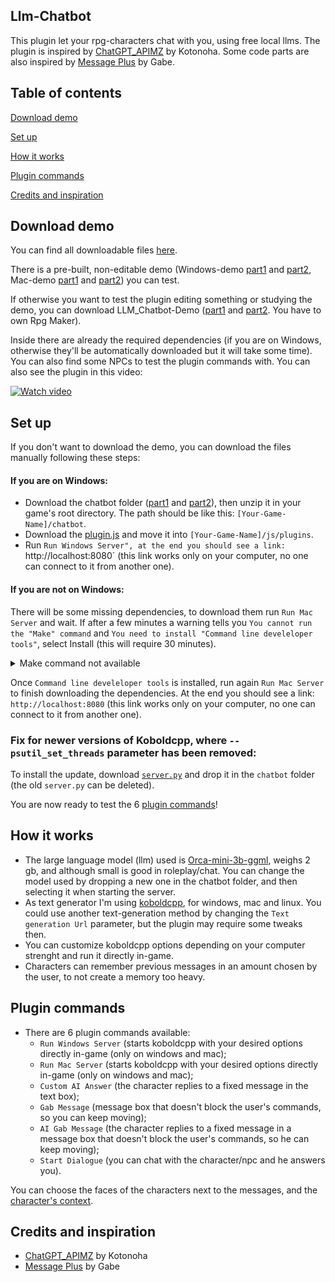 ## Llm-Chatbot
This plugin let your rpg-characters chat with you, using free local llms. The plugin is inspired by [ChatGPT_APIMZ](https://github.com/kotonoha0109/kotonoha_tkoolMZ_Plugins/blob/main/plugins/ChatGPT_APIMZ.js) by Kotonoha.
Some code parts are also inspired by [Message Plus](https://forums.rpgmakerweb.com/index.php?threads/gabe-mz-message-plus.127925/) by Gabe.

## Table of contents
[Download demo](#download-demo)

[Set up](#set-up)

[How it works](#how-it-works)

[Plugin commands](#plugin-commands)

[Credits and inspiration](#credits-and-inspiration)

## Download demo
You can find all downloadable files [here](https://github.com/GiusTex/Llm-Chatbot/releases).

There is a pre-built, non-editable demo (Windows-demo [part1](https://github.com/GiusTex/Llm-Chatbot/releases/download/1.0.0/LLM_Chatbot-Demo_Windows.part1.rar) and [part2](https://github.com/GiusTex/Llm-Chatbot/releases/download/1.0.0/LLM_Chatbot-Demo_Windows.part2.rar), Mac-demo [part1](https://github.com/GiusTex/Llm-Chatbot/releases/download/1.0.0/LLM_Chatbot-Demo_Mac.part1.rar) and [part2](https://github.com/GiusTex/Llm-Chatbot/releases/download/1.0.0/LLM_Chatbot-Demo_Mac.part2.rar)) you can test.

If otherwise you want to test the plugin editing something or studying the demo, you can download LLM_Chatbot-Demo ([part1](https://github.com/GiusTex/Llm-Chatbot/releases/download/1.0.0/LLM_Chatbot-Demo.part1.rar) and [part2](https://github.com/GiusTex/Llm-Chatbot/releases/download/1.0.0/LLM_Chatbot-Demo.part2.rar). You have to own Rpg Maker).

Inside there are already the required dependencies (if you are on Windows, otherwise they'll be automatically downloaded but it will take some time). You can also find some NPCs to test the plugin commands with. You can also see the plugin in this video:

[![Watch video](https://img.youtube.com/vi/9Yv6OltnOqI/0.jpg)](https://www.youtube.com/embed/9Yv6OltnOqI?si=-n52cTSlyGNLMD3p)

## Set up
If you don't want to download the demo, you can download the files manually following these steps:
#### If you are on Windows:
- Download the chatbot folder ([part1](https://github.com/GiusTex/Llm-Chatbot/releases/download/1.0.0/chatbot.part1.rar) and [part2](https://github.com/GiusTex/Llm-Chatbot/releases/download/1.0.0/chatbot.part2.rar)), then unzip it in your game's root directory. The path should be like this: `[Your-Game-Name]/chatbot`.
- Download the [plugin.js](https://github.com/GiusTex/Llm-Chatbot/releases/download/untagged-0ccf3a40ee2841398959/Llm_Chatbot.js) and move it into `[Your-Game-Name]/js/plugins`.
- Run `Run Windows Server", at the end you should see a link: `http://localhost:8080` (this link works only on your computer, no one can connect to it from another one).
#### If you are not on Windows:
There will be some missing dependencies, to download them run `Run Mac Server` and wait. If after a few minutes a warning tells you `You cannot run the "Make" command` and `You need to install "Command line develeloper tools"`, select Install (this will require 30 minutes).

<details>
  <summary>Make command not available</summary>
    
  <img src="https://github.com/GiusTex/Llm-Chatbot/blob/main/docs/MakeError.png" width="463" height="194" />

  </details>
    
Once `Command line develeloper tools` is installed, run again `Run Mac Server` to finish downloading the dependencies. At the end you should see a link: `http://localhost:8080` (this link works only on your computer, no one can connect to it from another one).

### Fix for newer versions of Koboldcpp, where `--psutil_set_threads` parameter has been removed:

To install the update, download [`server.py`](https://github.com/GiusTex/Llm-Chatbot/releases/download/1.0.1/server.py) and drop it in the `chatbot` folder (the old `server.py` can be deleted).

You are now ready to test the 6 [plugin commands](#plugin-commands)!

## How it works
- The large language model (llm) used is [Orca-mini-3b-ggml](https://huggingface.co/TheBloke/orca_mini_3B-GGML), weighs 2 gb, and although small is good in roleplay/chat. You can change the model used by dropping a new one in the chatbot folder, and then selecting it when starting the server.
- As text generator I'm using [koboldcpp](https://github.com/LostRuins/koboldcpp), for windows, mac and linux. You could use another text-generation method by changing the `Text generation Url` parameter, but the plugin may require some tweaks then.
- You can customize koboldcpp options depending on your computer strenght and run it directly in-game.
- Characters can remember previous messages in an amount chosen by the user, to not create a memory too heavy.

## Plugin commands
- There are 6 plugin commands available:
  - `Run Windows Server` (starts koboldcpp with your desired options directly in-game (only on windows and mac);
  - `Run Mac Server` (starts koboldcpp with your desired options directly in-game (only on windows and mac);
  - `Custom AI Answer` (the character replies to a fixed message in the text box);
  - `Gab Message` (message box that doesn't block the user's commands, so you can keep moving);
  - `AI Gab Message` (the character replies to a fixed message in a message box that doesn't block the user's commands, so he can keep moving);
  - `Start Dialogue` (you can chat with the character/npc and he answers you).

You can choose the faces of the characters next to the messages, and the [character's context](https://github.com/GiusTex/Llm-Chatbot/blob/main/docs/Examples.md#custom-characters).

## Credits and inspiration
- [ChatGPT_APIMZ](https://github.com/kotonoha0109/kotonoha_tkoolMZ_Plugins/blob/main/plugins/ChatGPT_APIMZ.js) by Kotonoha
- [Message Plus](https://forums.rpgmakerweb.com/index.php?threads/gabe-mz-message-plus.127925/) by Gabe
